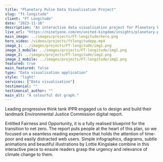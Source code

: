 ```yaml
---
title: "Planetary Pulse Data Visualisation Project"
slug: "ft-longitude"
client: "FT Longitude"
date: "2023-11-16"
description: "An interactive data visualisation project for Planetary Pulse, a report revealing the findings from new primary research into real-world impact and transition finance. Our build offers context to the challenges asset owners face, and summarises the report's key findings."
live_url: "https://ninetyone.com/en/united-kingdom/insights/planetary-pulse-2023/targeting-real-impact"
main_image: ../images/projects/FT-longitude/hero.png
hero_video: /videos/projects/ftlongitudepp.mp4
image_1: ../images/projects/FT-longitude/img1.png
image_1_mobile: ../images/projects/FT-longitude/img1.png
image_2: ../images/projects/FT-longitude/img2.png
image_2_mobile: ../images/projects/FT-longitude/img2.png
featured: true
main_featured: false
type: "Data visualisation application"
style: "light"
services: ["Data visualisation"]
testimonial: ""
testimonial_author: ""
main_alt: "A colourful dot graph."
---
```


Leading progressive think tank IPPR engaged us to design and build their
landmark Environmental Justice Commission digital report.

Entitled Fairness and Opportunity, it is a fully realised blueprint for the
transition to net zero. The report puts people at the heart of this plan, so we
focused on a seamless reading experience that holds the attention of time-poor
and easily distracted web users. Simple infographics, diagrams, subtle
animations and beautiful illustrations by Lottie Kingslake combine in this
interactive piece to ensure readers grasp the urgency and relevance of climate
change to them.
